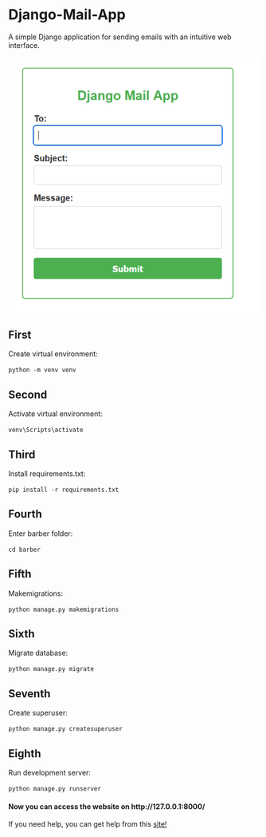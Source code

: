 # Django-Mail-App
A simple Django application for sending emails with an intuitive web interface.

<img src="./image.png" alt="image.png">

<h2>First</h2>

<p>Create virtual environment:</p>
<code>python -m venv venv</code>

<h2>Second</h2>

<p>Activate virtual environment:</p>
<code>venv\Scripts\activate</code>

<h2>Third</h2>

<p>Install requirements.txt:</p>
<code>pip install -r requirements.txt</code>

<h2>Fourth</h2>

<p>Enter barber folder:</p>
<code>cd barber</code>

<h2>Fifth</h2>

<p>Makemigrations:</p>
<code>python manage.py makemigrations</code>

<h2>Sixth</h2>

<p>Migrate database:</p>
<code>python manage.py migrate</code>

<h2>Seventh</h2>

<p>Create superuser:</p>
<code>python manage.py createsuperuser</code>


<h2>Eighth</h2>

<p>Run development server:</p>
<code>python manage.py runserver</code>

<h4>Now you can access the website on http://127.0.0.1:8000/</h4>

<p>If you need help, you can get help from this <a href="https://www.geeksforgeeks.org/setup-sending-email-in-django-project/">site!</a></p>